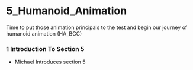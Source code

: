 # 5_Humanoid_Animation
Time to put those animation principals to the test and begin our journey of humanoid animation (HA_BCC)

### 1 Introduction To Section 5
+ Michael Introduces section 5
